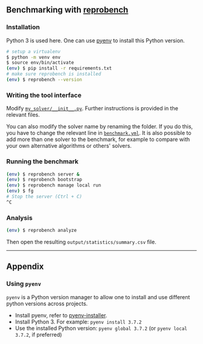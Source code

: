 ## Benchmarking with [reprobench](https://github.com/rkkautsar/reprobench)

### Installation

Python 3 is used here. One can use [pyenv](#using-pyenv) to install this Python version.

```sh
# setup a virtualenv
$ python -m venv env
$ source env/bin/activate
(env) $ pip install -r requirements.txt
# make sure reprobench is installed
(env) $ reprobench --version
```

### Writing the tool interface

Modify [`my_solver/__init__.py`](my_solver/__init__.py).
Further instructions is provided in the relevant files.

You can also modify the solver name by renaming the folder.
If you do this, you have to change the relevant line in [`benchmark.yml`](benchmark.yml).
It is also possible to add more than one solver to the benchmark, for example to compare with your own alternative algorithms or others' solvers.

### Running the benchmark

```sh
(env) $ reprobench server &
(env) $ reprobench bootstrap
(env) $ reprobench manage local run
(env) $ fg
# Stop the server (Ctrl + C)
^C
```

### Analysis

```sh
(env) $ reprobench analyze
```

Then open the resulting `output/statistics/summary.csv` file.

---

## Appendix

### Using `pyenv`

`pyenv` is a Python version manager to allow one to install and use different python versions across projects.

- Install pyenv, refer to [pyenv-installer](https://github.com/pyenv/pyenv-installer).
- Install Python 3. For example: `pyenv install 3.7.2`
- Use the installed Python version: `pyenv global 3.7.2` (or `pyenv local 3.7.2`, if preferred)
